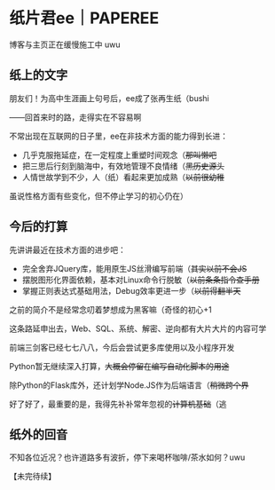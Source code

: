 # 纸片君ee｜PAPEREE
博客与主页正在缓慢施工中 uwu

## 纸上的文字
朋友们！为高中生涯画上句号后，ee成了张再生纸（bushi

——回首来时的路，走得实在不容易啊

不常出现在互联网的日子里，ee在非技术方面的能力得到长进：

- 几乎克服拖延症，在一定程度上重塑时间观念（~~那叫懒吧~~
- 把三思后行刻到脑海中，有效地管理不良情绪（~~黑历史源头~~
- 人情世故学到不少，人（纸）看起来更加成熟（~~以前很幼稚~~

虽说性格方面有些变化，但不停止学习的初心仍在）

## 今后的打算
先讲讲最近在技术方面的进步吧：

- 完全舍弃JQuery库，能用原生JS丝滑编写前端（~~其实以前不会JS~~
- 摆脱图形化界面依赖，基本对Linux命令行脱敏（~~以前条条指令查手册~~
- 掌握正则表达式基础用法，Debug效率更进一步（~~以前得翻半天~~

之前的简介不是经常念叨着梦想成为黑客嘛（奇怪的初心+1

这条路延申出去，Web、SQL、系统、解密、逆向都有大片大片的内容可学

前端三剑客已经七七八八，今后会尝试更多库使用以及小程序开发

Python暂无继续深入打算，~~大概会停留在编写自动化脚本的用途~~

除Python的Flask库外，还计划学Node.JS作为后端语言（~~稍微跨个界~~

好了好了，最重要的是，我得先补补常年忽视的~~计算机基础~~（逃

## 纸外的回音
不知各位近况？也许道路多有波折，停下来喝杯咖啡/茶水如何？uwu

【未完待续】
